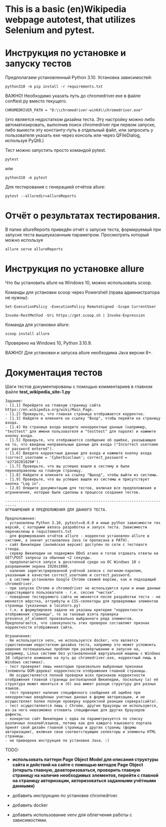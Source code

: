 
# This is a basic (en)Wikipedia webpage autotest, that utilizes Selenium and pytest.


# Инструкция по установке и запуску тестов

Предполагаем установленный Python 3.10. Установка зависимостей:

    python310 -m pip install -r requirements.txt


ВАЖНО! Необходимо указать путь до chromedriver.exe в файле conftest.py вместо текущего.


    CHROMEDRIVER_PATH = "D:\\chromedriver-win64\\chromedriver.exe"

(это является недостатком дизайна теста. Эту настройку можно либо автоматизировать, выполнив поиск chromedriver при первом запуске, либо вынести эту константу-путь в отдельный файл, или запросить у пользователя указать exe через консоль или через QFileDialog, используя PyQt6.)




Тест можно запустить просто командой pytest.

    pytest

или

    python310 -m pytest


Для тестирования с генерацией отчётов allure:

    pytest --alluredir=allureReports

# Отчёт о результатах тестирования.


В папке allureReports приведён отчёт о запуске теста, формируемый при запуске теста  вышеуказанным параметром. Просмотреть который можно используя 

    allure serve allureReports


#  Инструкция по установке allure

Что бы установить allure на Windows 10, можно использовать scoop.

    
Команды для установки scoop через Powershell (права администратора не нужны):

    Set-ExecutionPolicy -ExecutionPolicy RemoteSigned -Scope CurrentUser

    Invoke-RestMethod -Uri https://get.scoop.sh | Invoke-Expression
    



Команда для установки allure:

    scoop install allure

Проверено на Windows 10, Python 3.10.9.


ВАЖНО! Для установки и запуска allure необходима Java версии 8+.


#  Документация тестов

Шаги тестов документированы с помощью комментариев в главном файле **test_wikipedia_site-1.py**


    Задание:
    - [1.1] Перейдите на главную страницу сайта https://en.wikipedia.org/wiki/Main_Page.
    - [1.2] Проверьте, что главная страница отображается корректно.
    - [1.3] Найдите и кликните на ссылку "Вход", чтобы перейти на страницу входа.
    - [1.4] На странице входа введите некорректные данные (например, "testtest" для имени пользователя и "testtest" для пароля) и нажмите кнопку входа.
    - [1.5] Проверьте, что отображается сообщение об ошибке, указывающее на то, что введены неправильные данные для входа ("Incorrect username or password entered").
    - [1.6] Введите корректные данные для входа и нажмите кнопку входа (correct_username = 'Cyberbioclown'; correct_password = 'e2718281828#').
    - [1.7] Проверьте, что вы успешно вошли в систему и были перенаправлены на главную страницу.
    - [1.8] Найдите и кликните на ссылку "Выход", чтобы выйти из системы.
    - [1.9] Проверьте, что вы успешно вышли из системы и присутствует кнопка "Log in".
    - [2.0] Опишите документацию для тестов, включая все предположения и ограничения, которые были сделаны в процессе создания тестов.

    ---------------------------------------------------------------------------
    ОГРАНИЧЕНИЯ И ПРЕДПОЛОЖЕНИЯ ДЛЯ ДАННОГО ТЕСТА.

    Предположения:
    - установлены Python 3.10, pytest==8.0.0 и иные python зависимости тех версий, с которыми велась разработка и запуск теста. Зависимости перечислены в requitements.txt
    - для формирования отчётов allure - корректно установлен allure в системе, а значит установлена Java (и прописана в PATH).
    - сайт Википедии (анлийская версия) доступен по сети с тестового стенда.
    - сервер Википедии не подвержен DDoS атаке и готов отдавать ответы на GET\POST запросы за обычные <2 секунды.
    - предполагается запуск в десктопной среде на ОС Windows 10 с разрешением экрана 1920х1080.
    - наличие зарегистрированной учётной записи с логином-паролем, указанным в качестве correct_username и correct_password.
    - в системе установлен Google Chrome свежей версии, как и подходящий chromedriver.
    - при запуске Chrome и chromedriver не используются куки и иные данные существующего пользователя - т.е. сессия "чистая".
    - поведение тестируемого сайта не меняется после разработки теста - не меняется вёрстка, аттрибуты и CSS-селекторы для проверяемых элементов страницы (указанных в locators.py)
    - т.к. в формулировке задаче не указаны критерии "корректности отображения страницы", то за таковые взята проверка presence_of_element произвольно выбранного ряда элементов. Предполагается, что совокупность этих проверок составляют признак корректности отображения сайта.

    Ограничения:
    - Не используется venv, не используется docker, что является существенным недостатком дизайна теста, например это может усложнить решение потенциальных проблем при развёртывании и запуске на, например, Linux системе без установленной виртуальной машины с Windows 10 (обратите внимание на путь до chromedriver.exe, корректный лишь в Windows системах).
    - тест проверяет лишь некоторые произвольно выбранные признаки (элементы DOM-дерева) корректности отображения главной страницы.
      Не осуществляется полной проверки всех признаков корректности отображения главной страницы англоязычной Википедии, поскольку (а) её структура может меняться и (б) она имеет разную структуру для разных языков.
    - тест проверяет наличие специфичного сообщения об ошибке при некорректных введённых учетных данных в форме авторизации, и не осуществляет более полную проверку корректной реакции сервера(сайта).
    - тест осуществляется лишь с Chrome, другие браузеры не используются, из-за чего невозможно отловить специфичные для других браузеров дефекты.
    - конкретно сайт Википедии с едва ли параметризуется по списку различных локалей\языков, потому как для каждого языкового портала принят свой дизайн главной страницы и других страниц (формы авторизации), включая свои соответствующие селекторы и элементы HTML страницы.
    - не приведена инструкция по установке Java. :)




TODO:
    
- <b>использовать паттерн Page Object Model для описания структуры сайта и действий на сайте с помощью методов Page Object (открыть главную, деавторизоваться, проверить главную страницу на наличие необходимых элементов, перейти с главной на страницу авторизации, авторизоваться заданными учётными данными)</b>

- добавить инструкцию по установке chromedriver.
- добавить docker
- добавить использование venv для облегчения работы с зависимостями.

<!--
<style>
h1 {
  text-align: center;
}
</style>
-->
